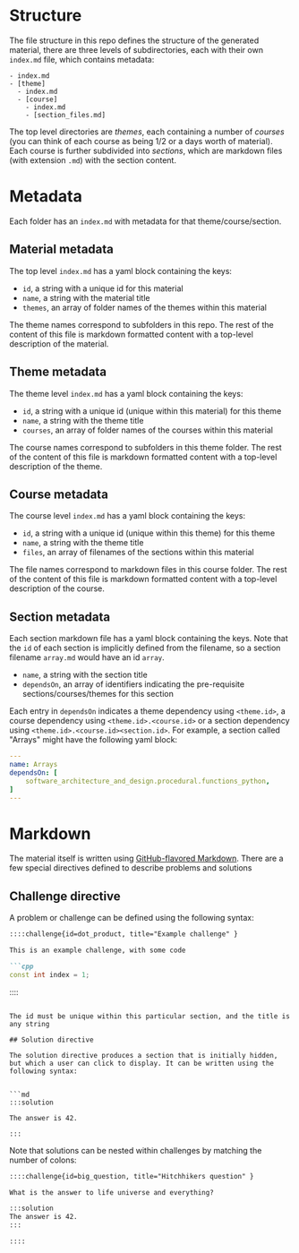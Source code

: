 
# Structure

The file structure in this repo defines the structure of the generated material, there are three levels of subdirectories, each with their own `index.md` file, which contains metadata:

```
- index.md
- [theme]
  - index.md
  - [course]
    - index.md
    - [section_files.md]
```

The top level directories are *themes*, each containing a number of *courses* (you can think of each course as being 1/2 or a days worth of material). Each course is further subdivided into *sections*, which are markdown files (with extension `.md`) with the section content.

# Metadata

Each folder has an `index.md` with metadata for that theme/course/section.

## Material metadata

The top level `index.md` has a yaml block containing the keys:
  - `id`, a string with a unique id for this material
  - `name`, a string with the material title
  - `themes`, an array of folder names of the themes within this material

The theme names correspond to subfolders in this repo. The rest of the content of this file is markdown formatted content with a top-level description of the material.

## Theme metadata

The theme level `index.md` has a yaml block containing the keys:

  - `id`, a string with a unique id (unique within this material) for this theme
  - `name`, a string with the theme title
  - `courses`, an array of folder names of the courses within this material

The course names correspond to subfolders in this theme folder. The rest of the content of this file is markdown formatted content with a top-level description of the theme.

## Course metadata

The course level `index.md` has a yaml block containing the keys:

  - `id`, a string with a unique id (unique within this theme) for this theme
  - `name`, a string with the theme title
  - `files`, an array of filenames of the sections within this material

The file names correspond to markdown files in this course folder. The rest of the content of this file is markdown formatted content with a top-level description of the course.

## Section metadata

Each section markdown file has a yaml block containing the keys. Note that the `id` of each section is implicitly defined from the filename, so a section filename `array.md` would have an id `array`.

  - `name`, a string with the section title
  - `dependsOn`, an array of identifiers indicating the pre-requisite sections/courses/themes for this section

Each entry in `dependsOn` indicates a theme dependency using `<theme.id>`, a
course dependency using `<theme.id>.<course.id>` or a section dependency using
`<theme.id>.<course.id><section.id>`. For example, a section called "Arrays"
might have the following yaml block:

```yaml
---
name: Arrays
dependsOn: [
    software_architecture_and_design.procedural.functions_python,
]
---
```

# Markdown

The material itself is written using [GitHub-flavored Markdown](https://docs.github.com/en/get-started/writing-on-github). There are a few special directives defined to describe problems and solutions

## Challenge directive

A problem or challenge can be defined using the following syntax:

```md
::::challenge{id=dot_product, title="Example challenge" }

This is an example challenge, with some code

```cpp
const int index = 1;
```

::::
```

The id must be unique within this particular section, and the title is any string

## Solution directive

The solution directive produces a section that is initially hidden, but which a user can click to display. It can be written using the following syntax:


```md
:::solution

The answer is 42.

:::
```

Note that solutions can be nested within challenges by matching the number of colons:


```md
::::challenge{id=big_question, title="Hitchhikers question" }

What is the answer to life universe and everything?

:::solution
The answer is 42.
:::

::::
```




